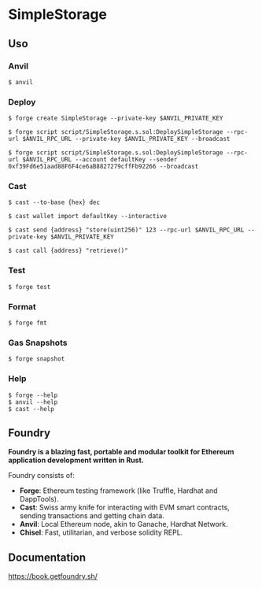 # SimpleStorage

## Uso

### Anvil

```shell
$ anvil
```

### Deploy

```shell
$ forge create SimpleStorage --private-key $ANVIL_PRIVATE_KEY
```

```shell
$ forge script script/SimpleStorage.s.sol:DeploySimpleStorage --rpc-url $ANVIL_RPC_URL --private-key $ANVIL_PRIVATE_KEY --broadcast
```

```shell
$ forge script script/SimpleStorage.s.sol:DeploySimpleStorage --rpc-url $ANVIL_RPC_URL --account defaultKey --sender 0xf39Fd6e51aad88F6F4ce6aB8827279cffFb92266 --broadcast
```

### Cast

```shell
$ cast --to-base {hex} dec
```

```shell
$ cast wallet import defaultKey --interactive
```

```shell
$ cast send {address} "store(uint256)" 123 --rpc-url $ANVIL_RPC_URL --private-key $ANVIL_PRIVATE_KEY
```

```shell
$ cast call {address} "retrieve()"
```

### Test

```shell
$ forge test
```


### Format

```shell
$ forge fmt
```

### Gas Snapshots

```shell
$ forge snapshot
```



### Help

```shell
$ forge --help
$ anvil --help
$ cast --help
```




## Foundry

**Foundry is a blazing fast, portable and modular toolkit for Ethereum application development written in Rust.**

Foundry consists of:

-   **Forge**: Ethereum testing framework (like Truffle, Hardhat and DappTools).
-   **Cast**: Swiss army knife for interacting with EVM smart contracts, sending transactions and getting chain data.
-   **Anvil**: Local Ethereum node, akin to Ganache, Hardhat Network.
-   **Chisel**: Fast, utilitarian, and verbose solidity REPL.

## Documentation

https://book.getfoundry.sh/
